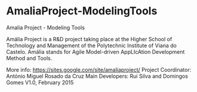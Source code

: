 # AmaliaProject-ModelingTools
Amalia Project - Modeling Tools

Amália Project is a R&D project taking place at the
Higher School of Technology and Management of the
Polytechnic Institute of Viana do Castelo.
Amália stands for Agile Model-driven AppLIcAtion Development Method and Tools.

More info: https://sites.google.com/site/amaliaproject/
Project Coordinator: António Miguel Rosado da Cruz
Main Developers: Rui Silva and Domingos Gomes
V1.0, February 2015
